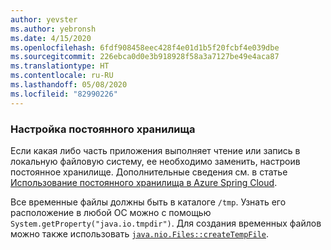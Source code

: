 ```yaml
---
author: yevster
ms.author: yebronsh
ms.date: 4/15/2020
ms.openlocfilehash: 6fdf908458eec428f4e01d1b5f20fcbf4e039dbe
ms.sourcegitcommit: 226ebca0d0e3b918928f58a3a7127be49e4aca87
ms.translationtype: HT
ms.contentlocale: ru-RU
ms.lasthandoff: 05/08/2020
ms.locfileid: "82990226"
---
```

### <a name="configure-persistent-storage"></a>Настройка постоянного хранилища

Если какая либо часть приложения выполняет чтение или запись в локальную файловую систему, ее необходимо заменить, настроив постоянное хранилище. Дополнительные сведения см. в статье [Использование постоянного хранилища в Azure Spring Cloud](/azure/spring-cloud/spring-cloud-howto-persistent-storage).

Все временные файлы должны быть в каталоге `/tmp`. Узнать его расположение в любой ОС можно с помощью `System.getProperty("java.io.tmpdir")`. Для создания временных файлов можно также использовать [`java.nio.Files::createTempFile`](https://docs.oracle.com/en/java/javase/11/docs/api/java.base/java/nio/file/Files.html#createTempFile(java.lang.String,java.lang.String,java.nio.file.attribute.FileAttribute...)).
